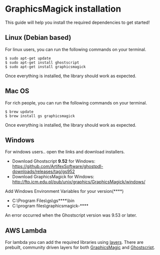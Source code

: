 # GraphicsMagick installation  
  
This guide will help you install the required dependencies to get started!  
  

## Linux (Debian based)  
  
For linux users, you can run the following commands on your terminal.  
  
```
$ sudo apt-get update
$ sudo apt-get install ghostscript
$ sudo apt-get install graphicsmagick
```
  
Once everything is installed, the library should work as expected.  
  
## Mac OS  
  
For rich people, you can run the following commands on your terminal.  
  
```
$ brew update
$ brew install gs graphicsmagick
```  
  
Once everything is installed, the library should work as expected.  
  
## Windows  

For windows users.. open the links and download installers.

- Download Ghostscript **9.52** for Windows: https://github.com/ArtifexSoftware/ghostpdl-downloads/releases/tag/gs952
- Download GraphicsMagick for Windows: http://ftp.icm.edu.pl/pub/unix/graphics/GraphicsMagick/windows/

Add Windows Environment Variables for your version(****)
- C:\Program Files\gs\gs****\bin
- C:\program files\graphicsmagick-****

An error occurred when the Ghostscript version was 9.53 or later.

## AWS Lambda  
  
For lambda you can add the required libraries using [layers](https://docs.aws.amazon.com/lambda/latest/dg/invocation-layers.html). There are prebuilt, community driven layers for both [GraphicsMagic](https://github.com/rpidanny/gm-lambda-layer) and [Ghostscript](https://github.com/shelfio/ghostscript-lambda-layer).
